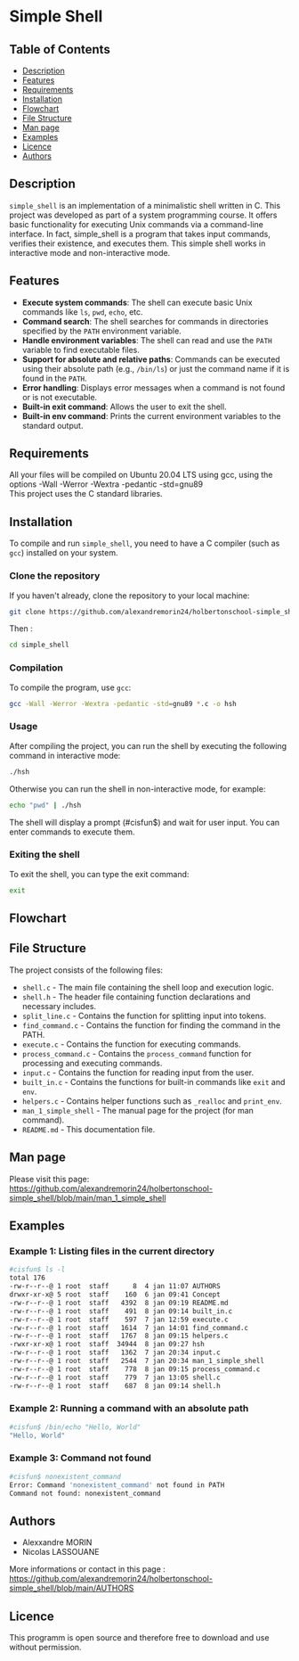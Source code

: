 # Simple Shell

## Table of Contents

- [Description](#description)
- [Features](#features)
- [Requirements](#requirements)
- [Installation](#installation)
- [Flowchart](#flowchart)
- [File Structure](#file-structure)
- [Man page](#man-page)
- [Examples](#examples)
- [Licence](#License)
- [Authors](#authors)

## Description

`simple_shell` is an implementation of a minimalistic shell written in C. This project was developed as part of a system programming course. It offers basic functionality for executing Unix commands via a command-line interface. In fact, simple_shell is a program that takes input commands, verifies their existence, and executes them. This simple shell works in interactive mode and non-interactive mode. 

## Features

- **Execute system commands**: The shell can execute basic Unix commands like `ls`, `pwd`, `echo`, etc.
- **Command search**: The shell searches for commands in directories specified by the `PATH` environment variable.
- **Handle environment variables**: The shell can read and use the `PATH` variable to find executable files.
- **Support for absolute and relative paths**: Commands can be executed using their absolute path (e.g., `/bin/ls`) or just the command name if it is found in the `PATH`.
- **Error handling**: Displays error messages when a command is not found or is not executable.
- **Built-in exit command**: Allows the user to exit the shell.
- **Built-in env command**: Prints the current environment variables to the standard output.

## Requirements

All your files will be compiled on Ubuntu 20.04 LTS using gcc, using the options -Wall -Werror -Wextra -pedantic -std=gnu89  
This project uses the C standard libraries.

## Installation

To compile and run `simple_shell`, you need to have a C compiler (such as `gcc`) installed on your system.
### Clone the repository
If you haven't already, clone the repository to your local machine:
```bash
git clone https://github.com/alexandremorin24/holbertonschool-simple_shell
```
Then :
```bash
cd simple_shell
```
### Compilation
To compile the program, use `gcc`:
```bash
gcc -Wall -Werror -Wextra -pedantic -std=gnu89 *.c -o hsh
```
### Usage
After compiling the project, you can run the shell by executing the following command in interactive mode:
```bash
./hsh
```
Otherwise you can run the shell in non-interactive mode, for example:
```bash
echo "pwd" | ./hsh
```
The shell will display a prompt (#cisfun$) and wait for user input. You can enter commands to execute them.
### Exiting the shell
To exit the shell, you can type the exit command:
```bash
exit
```

## Flowchart


## File Structure

The project consists of the following files:

- `shell.c` - The main file containing the shell loop and execution logic.
- `shell.h` - The header file containing function declarations and necessary includes.
- `split_line.c` - Contains the function for splitting input into tokens.
- `find_command.c` - Contains the function for finding the command in the PATH.
- `execute.c` - Contains the function for executing commands.
- `process_command.c` - Contains the `process_command` function for processing and executing commands.
- `input.c` - Contains the function for reading input from the user.
- `built_in.c` - Contains the functions for built-in commands like `exit` and `env`.
- `helpers.c` - Contains helper functions such as `_realloc` and `print_env`.
- `man_1_simple_shell` - The manual page for the project (for man command).
- `README.md` - This documentation file.

## Man page

Please visit this page:
https://github.com/alexandremorin24/holbertonschool-simple_shell/blob/main/man_1_simple_shell

## Examples

### Example 1: Listing files in the current directory
```bash
#cisfun$ ls -l
total 176
-rw-r--r--@ 1 root  staff      8  4 jan 11:07 AUTHORS
drwxr-xr-x@ 5 root  staff    160  6 jan 09:41 Concept
-rw-r--r--@ 1 root  staff   4392  8 jan 09:19 README.md
-rw-r--r--@ 1 root  staff    491  8 jan 09:14 built_in.c
-rw-r--r--@ 1 root  staff    597  7 jan 12:59 execute.c
-rw-r--r--@ 1 root  staff   1614  7 jan 14:01 find_command.c
-rw-r--r--@ 1 root  staff   1767  8 jan 09:15 helpers.c
-rwxr-xr-x@ 1 root  staff  34944  8 jan 09:27 hsh
-rw-r--r--@ 1 root  staff   1362  7 jan 20:34 input.c
-rw-r--r--@ 1 root  staff   2544  7 jan 20:34 man_1_simple_shell
-rw-r--r--@ 1 root  staff    778  8 jan 09:15 process_command.c
-rw-r--r--@ 1 root  staff    779  7 jan 13:05 shell.c
-rw-r--r--@ 1 root  staff    687  8 jan 09:14 shell.h
```
### Example 2: Running a command with an absolute path
```bash
#cisfun$ /bin/echo "Hello, World"
"Hello, World"
```
### Example 3: Command not found
```bash
#cisfun$ nonexistent_command
Error: Command 'nonexistent_command' not found in PATH
Command not found: nonexistent_command
```

## Authors
- Alexxandre MORIN
- Nicolas LASSOUANE

More informations or contact in this page :
https://github.com/alexandremorin24/holbertonschool-simple_shell/blob/main/AUTHORS

## Licence
This programm is open source and therefore free to download and use without permission.